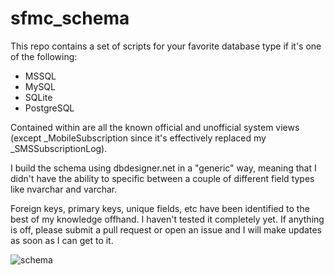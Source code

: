 # sfmc_schema

This repo contains a set of scripts for your favorite database type if it's one of the following:

* MSSQL
* MySQL
* SQLite
* PostgreSQL

Contained within are all the known official and unofficial system views (except \_MobileSubscription since it's effectively replaced my \_SMSSubscriptionLog).

I build the schema using dbdesigner.net in a "generic" way, meaning that I didn't have the ability to specific between a couple of different field types like nvarchar and varchar.

Foreign keys, primary keys, unique fields, etc have been identified to the best of my knowledge offhand. I haven't tested it completely yet. If anything is off, please submit a pull request or open an issue and I will make updates as soon as I can get to it.

![schema](https://user-images.githubusercontent.com/879186/163687237-75769809-3c77-4b22-9de4-839c6e3a7a10.png)
